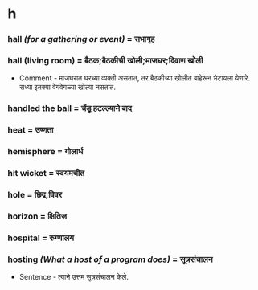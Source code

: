 # h

### hall *(for a gathering or event)* = सभागृह

### hall (living room) = बैठक;बैठकीची खोली;माजघर;दिवाण खोली

- Comment - माजघरात घरच्या व्यक्ती असतात, तर बैठकीच्या खोलीत बाहेरून भेटायला येणारे. सध्या इतक्या वेगवेगळ्या खोल्या नसतात.

### handled the ball = चेंडू हटल्ल्याने बाद

### heat = उष्णता

### hemisphere = गोलार्ध

### hit wicket = स्वयमचीत

### hole = छिद्र;विवर

### horizon = क्षितिज

### hospital = रुग्णालय

### hosting *(What a host of a program does)* = सूत्रसंचालन

- Sentence - त्याने उत्तम सूत्रसंचालन केले.

